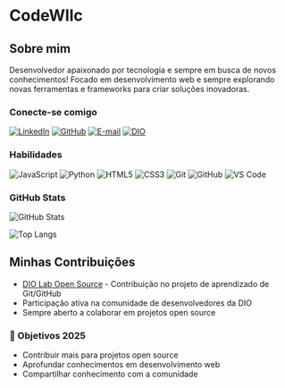 # CodeWllc

## Sobre mim
Desenvolvedor apaixonado por tecnologia e sempre em busca de novos conhecimentos! 
Focado em desenvolvimento web e sempre explorando novas ferramentas e frameworks para criar soluções inovadoras.

### Conecte-se comigo
[![LinkedIn](https://img.shields.io/badge/LinkedIn-0077B5?style=for-the-badge&logo=linkedin&logoColor=white)](https://www.linkedin.com/in/SEU_USUARIO/)
[![GitHub](https://img.shields.io/badge/GitHub-100000?style=for-the-badge&logo=github&logoColor=white)](https://github.com/CodeWllc)
[![E-mail](https://img.shields.io/badge/-Email-000?style=for-the-badge&logo=microsoft-outlook&logoColor=E94D5F)](mailto:SEU_EMAIL@exemplo.com)
[![DIO](https://img.shields.io/badge/DIO-0077B5?style=for-the-badge&logo=gitbook&logoColor=white)](https://www.dio.me/users/SEU_USUARIO_DIO)

### Habilidades
![JavaScript](https://img.shields.io/badge/JavaScript-F7DF1E?style=for-the-badge&logo=javascript&logoColor=black)
![Python](https://img.shields.io/badge/python-3670A0?style=for-the-badge&logo=python&logoColor=ffdd54)
![HTML5](https://img.shields.io/badge/HTML5-E34F26?style=for-the-badge&logo=html5&logoColor=white)
![CSS3](https://img.shields.io/badge/CSS3-1572B6?style=for-the-badge&logo=css3&logoColor=white)
![Git](https://img.shields.io/badge/GIT-E44C30?style=for-the-badge&logo=git&logoColor=white)
![GitHub](https://img.shields.io/badge/GitHub-100000?style=for-the-badge&logo=github&logoColor=white)
![VS Code](https://img.shields.io/badge/VS%20Code-0078d4.svg?style=for-the-badge&logo=visual-studio-code&logoColor=white)

### GitHub Stats
![GitHub Stats](https://github-readme-stats.vercel.app/api?username=CodeWllc&theme=transparent&bg_color=000&border_color=30A3DC&show_icons=true&icon_color=30A3DC&title_color=E94D5F&text_color=FFF)

![Top Langs](https://github-readme-stats-git-masterrstaa-rickstaa.vercel.app/api/top-langs/?username=CodeWllc&layout=compact&bg_color=000&border_color=30A3DC&title_color=E94D5F&text_color=FFF)

## Minhas Contribuições
- [DIO Lab Open Source](https://github.com/digitalinnovationone/dio-lab-open-source) - Contribuição no projeto de aprendizado de Git/GitHub
- Participação ativa na comunidade de desenvolvedores da DIO
- Sempre aberto a colaborar em projetos open source

### 🎯 Objetivos 2025
- Contribuir mais para projetos open source
- Aprofundar conhecimentos em desenvolvimento web
- Compartilhar conhecimento com a comunidade
